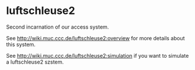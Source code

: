 luftschleuse2
=============

Second incarnation of our access system.

See http://wiki.muc.ccc.de/luftschleuse2:overview for more details about this system.


See http://wiki.muc.ccc.de/luftschleuse2:simulation if you want to simulate a luftschleuse2 szstem.

